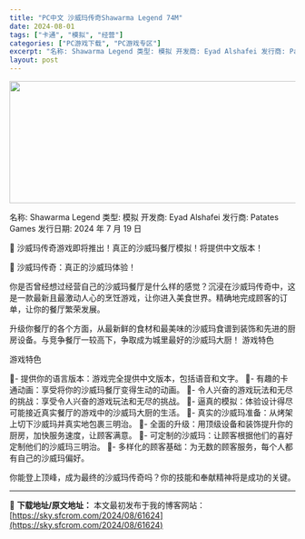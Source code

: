 ```yaml
---
title: "PC中文 沙威玛传奇Shawarma Legend 74M"
date: 2024-08-01
tags: ["卡通", "模拟", "经营"]
categories: ["PC游戏下载", "PC游戏专区"]
excerpt: "名称: Shawarma Legend 类型: 模拟 开发商: Eyad Alshafei 发行商: Patates Games 发行日期: 2024 年 7 月 19 日 🌯 沙威玛传奇游戏即将推出！真正的沙威玛餐厅模拟！将提供中文版本！ 🌯 沙威玛传奇：真正的沙威玛体验！ 你是否曾经想过经营自己&hellip;"
layout: post
---
```


<img class="aligncenter size-full wp-image-61625" src="https://sky.sfcrom.com/wp-content/uploads/2024/08/2024080114183091.webp" alt="" width="660" height="215" />

名称: Shawarma Legend
类型: 模拟
开发商: Eyad Alshafei
发行商: Patates Games
发行日期: 2024 年 7 月 19 日

🌯 沙威玛传奇游戏即将推出！真正的沙威玛餐厅模拟！将提供中文版本！

🌯 沙威玛传奇：真正的沙威玛体验！

你是否曾经想过经营自己的沙威玛餐厅是什么样的感觉？沉浸在沙威玛传奇中，这是一款最新且最激动人心的烹饪游戏，让你进入美食世界。精确地完成顾客的订单，让你的餐厅繁荣发展。

升级你餐厅的各个方面，从最新鲜的食材和最美味的沙威玛食谱到装饰和先进的厨房设备。与竞争餐厅一较高下，争取成为城里最好的沙威玛大厨！
游戏特色

游戏特色

🌯- 提供你的语言版本：游戏完全提供中文版本，包括语音和文字。
🌯- 有趣的卡通动画：享受将你的沙威玛餐厅变得生动的动画。
🌯- 令人兴奋的游戏玩法和无尽的挑战：享受令人兴奋的游戏玩法和无尽的挑战。
🌯- 逼真的模拟：体验设计得尽可能接近真实餐厅的游戏中的沙威玛大厨的生活。
🌯- 真实的沙威玛准备：从烤架上切下沙威玛并真实地包裹三明治。
🌯- 全面的升级：用顶级设备和装饰提升你的厨房，加快服务速度，让顾客满意。
🌯- 可定制的沙威玛：让顾客根据他们的喜好定制他们的沙威玛三明治。
🌯- 多样化的顾客基础：为无数的顾客服务，每个人都有自己的沙威玛偏好。

你能登上顶峰，成为最终的沙威玛传奇吗？你的技能和奉献精神将是成功的关键。

---
📖 **下载地址/原文地址：** 本文最初发布于我的博客网站：[https://sky.sfcrom.com/2024/08/61624](https://sky.sfcrom.com/2024/08/61624)
